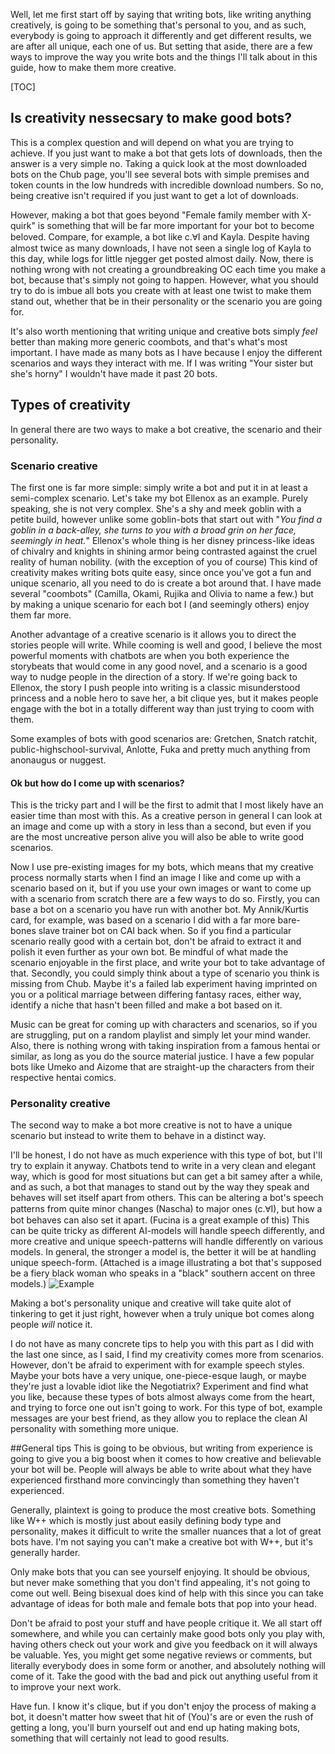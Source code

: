 Well, let me first start off by saying that writing bots, like writing anything creatively, is going to be something that's personal to you, and as such, everybody is going to approach it differently and get different results, we are after all unique, each one of us.
But setting that aside, there are a few ways to improve the way you write bots and the things I'll talk about in this guide, how to make them more creative.

[TOC]

## Is creativity nessecsary to make good bots?
This is a complex question and will depend on what you are trying to achieve. If you just want to make a bot that gets lots of downloads, then the answer is a very simple no. Taking a quick look at the most downloaded bots on the Chub page, you'll see several bots with simple premises and token counts in the low hundreds with incredible download numbers. So no, being creative isn't required if you just want to get a lot of downloads.

However, making a bot that goes beyond "Female family member with X-quirk" is something that will be far more important for your bot to become beloved. Compare, for example, a bot like c.ⱯI and Kayla. Despite having almost twice as many downloads, I have not seen a single log of Kayla to this day, while logs for little njegger get posted almost daily.
Now, there is nothing wrong with not creating a groundbreaking OC each time you make a bot, because that's simply not going to happen. However, what you should try to do is imbue all bots you create with at least one twist to make them stand out, whether that be in their personality or the scenario you are going for.

It's also worth mentioning that writing unique and creative bots simply *feel* better than making more generic coombots, and that's what's most important. I have made as many bots as I have because I enjoy the different scenarios and ways they interact with me. If I was writing "Your sister but she's horny" I wouldn't have made it past 20 bots.

## Types of creativity
In general there are two ways to make a bot creative, the scenario and their personality.

### Scenario creative
The first one is far more simple: simply write a bot and put it in at least a semi-complex scenario. Let's take my bot Ellenox as an example. Purely speaking, she is not very complex. She's a shy and meek goblin with a petite build, however unlike some goblin-bots that start out with "*You find a goblin in a back-alley, she turns to you with a broad grin on her face, seemingly in heat.*" Ellenox's whole thing is her disney princess-like ideas of chivalry and knights in shining armor being contrasted against the cruel reality of human nobility. (with the exception of you of course)
This kind of creativity makes writing bots quite easy, since once you've got a fun and unique scenario, all you need to do is create a bot around that. 
I have made several "coombots" (Camilla, Okami, Rujika and Olivia to name a few.) but by making a unique scenario for each bot I (and seemingly others) enjoy them far more.

Another advantage of a creative scenario is it allows you to direct the stories people will write. While cooming is well and good, I believe the most powerful moments with chatbots are when you both experience the storybeats that would come in any good novel, and a scenario is a good way to nudge people in the direction of a story. If we're going back to Ellenox, the story I push people into writing is a classic misunderstood princess and a noble hero to save her, a bit clique yes, but it makes people engage with the bot in a totally different way than just trying to coom with them.

Some examples of bots with good scenarios are: Gretchen, Snatch ratchit, public-highschool-survival, Anlotte, Fuka and pretty much anything from anonaugus or nuggest.

#### Ok but how do I come up with scenarios?
This is the tricky part and I will be the first to admit that I most likely have an easier time than most with this. As a creative person in general I can look at an image and come up with a story in less than a second, but even if you are the most uncreative person alive you will also be able to write good scenarios.

Now I use pre-existing images for my bots, which means that my creative process normally starts when I find an image I like and come up with a scenario based on it, but if you use your own images or want to come up with a scenario from scratch there are a few ways to do so.
Firstly, you can base a bot on a scenario you have run with another bot. My Annik/Kurtis card, for example, was based on a scenario I did with a far more bare-bones slave trainer bot on CAI back when. So if you find a particular scenario really good with a certain bot, don't be afraid to extract it and polish it even further as your own bot. Be mindful of what made the scenario enjoyable in the first place, and write your bot to take advantage of that.
Secondly, you could simply think about a type of scenario you think is missing from Chub. Maybe it's a failed lab experiment having imprinted on you or a political marriage between differing fantasy races, either way, identify a niche that hasn't been filled and make a bot based on it.

Music can be great for coming up with characters and scenarios, so if you are struggling, put on a random playlist and simply let your mind wander. Also, there is nothing wrong with taking inspiration from a famous hentai or similar, as long as you do the source material justice. I have a few popular bots like Umeko and Aizome that are straight-up the characters from their respective hentai comics.

### Personality creative
The second way to make a bot more creative is not to have a unique scenario but instead to write them to behave in a distinct way.

I'll be honest, I do not have as much experience with this type of bot, but I'll try to explain it anyway.
Chatbots tend to write in a very clean and elegant way, which is good for most situations but can get a bit samey after a while, and as such, a bot that manages to stand out by the way they speak and behaves will set itself apart from others. This can be altering a bot's speech patterns from quite minor changes (Nascha) to major ones (c.ⱯI), but how a bot behaves can also set it apart. (Fucina is a great example of this)
This can be quite tricky as different AI-models will handle speech differently, and more creative and unique speech-patterns will handle differently on various models. In general, the stronger a model is, the better it will be at handling unique speech-form.
(Attached is a image illustrating a bot that's supposed be a fiery black woman who speaks in a "black" southern accent on three models.)
![Example](https://files.catbox.moe/wgtjzr.PNG)

Making a bot's personality unique and creative will take quite alot of tinkering to get it just right, however when a truly unique bot comes along people *will* notice it.

I do not have as many concrete tips to help you with this part as I did with the last one since, as I said, I find my creativity comes more from scenarios. However, don't be afraid to experiment with for example speech styles. Maybe your bots have a very unique, one-piece-esque laugh, or maybe they're just a lovable idiot like the Negotiatrix? Experiment and find what you like, because these types of bots almost always come from the heart, and trying to force one out isn't going to work. For this type of bot, example messages are your best friend, as they allow you to replace the clean AI personality with something more unique.

##General tips
This is going to be obvious, but writing from experience is going to give you a big boost when it comes to how creative and believable your bot will be. People will always be able to write about what they have experienced firsthand more convincingly than something they haven't experienced.

Generally, plaintext is going to produce the most creative bots. Something like W++ which is mostly just about easily defining body type and personality, makes it difficult to write the smaller nuances that a lot of great bots have. I'm not saying you can't make a creative bot with W++, but it's generally harder.

Only make bots that you can see yourself enjoying. It should be obvious, but never make something that you don't find appealing, it's not going to come out well. Being bisexual does kind of help with this since you can take advantage of ideas for both male and female bots that pop into your head.

Don't be afraid to post your stuff and have people critique it. We all start off somewhere, and while you can certainly make good bots only you play with, having others check out your work and give you feedback on it will always be valuable. Yes, you might get some negative reviews or comments, but literally everybody does in some form or another, and absolutely nothing will come of it. Take the good with the bad and pick out anything useful from it to improve your next work.

Have fun. I know it's clique, but if you don't enjoy the process of making a bot, it doesn't matter how sweet that hit of (You)'s are or even the rush of getting a long, you'll burn yourself out and end up hating making bots, something that will certainly not lead to good results.